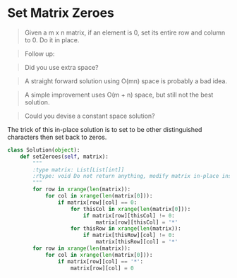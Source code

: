 # Set Matrix Zeroes

> Given a m x n matrix, if an element is 0, set its entire row and column to 0. Do it in place.

> Follow up:

> Did you use extra space?

> A straight forward solution using O(mn) space is probably a bad idea.

> A simple improvement uses O(m + n) space, but still not the best solution.

> Could you devise a constant space solution?

The trick of this in-place solution is to set to be other distinguished characters then set back to zeros.

```Python
class Solution(object):
    def setZeroes(self, matrix):
        """
        :type matrix: List[List[int]]
        :rtype: void Do not return anything, modify matrix in-place instead.
        """
        for row in xrange(len(matrix)):
            for col in xrange(len(matrix[0])):
                if matrix[row][col] == 0:
                    for thisCol in xrange(len(matrix[0])):
                        if matrix[row][thisCol] != 0:
                            matrix[row][thisCol] = '*'
                    for thisRow in xrange(len(matrix)):
                        if matrix[thisRow][col] != 0:
                            matrix[thisRow][col] = '*'
        for row in xrange(len(matrix)):
            for col in xrange(len(matrix[0])):
                if matrix[row][col] == '*':
                    matrix[row][col] = 0
```
